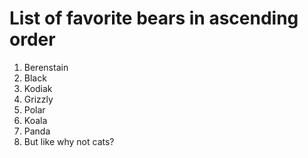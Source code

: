 # List of favorite bears in ascending order

1. Berenstain
1. Black
1. Kodiak
1. Grizzly
1. Polar
1. Koala
1. Panda
1. But like why not cats?
